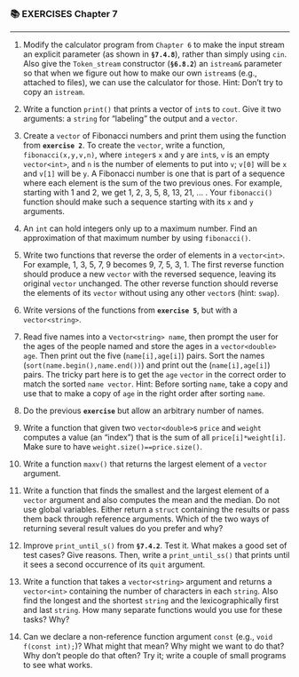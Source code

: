 ### 📚 EXERCISES Chapter 7

---

1. Modify the calculator program from `Chapter 6` to make the input stream an explicit parameter (as shown in __`§7.4.8`__), rather than simply using `cin`. Also give the `Token_stream` constructor (__`§6.8.2`__) an `istream&` parameter so that when we figure out how to make our own `istream`s (e.g., attached to files), we can use the calculator for those. Hint: Don’t try to copy an `istream`.

2. Write a function `print()` that prints a vector of `int`s to `cout`. Give it two arguments: a `string` for “labeling” the output and a `vector`.

3. Create a `vector` of Fibonacci numbers and print them using the function from __`exercise 2`__. To create the `vector`, write a function, `fibonacci(x,y,v,n)`, where `integer`s `x` and `y` are `int`s, `v` is an empty `vector<int>`, and `n` is the number of elements to put into `v`; `v[0]` will be `x` and `v[1]` will be `y`. A Fibonacci number is one that is part of a sequence where each element is the sum of the two previous ones. For example, starting with 1 and 2, we get 1, 2, 3, 5, 8, 13, 21, ... . Your `fibonacci()` function should make such a sequence starting with its `x` and `y` arguments.

4. An `int` can hold integers only up to a maximum number. Find an approximation of that maximum number by using `fibonacci()`.

5. Write two functions that reverse the order of elements in a `vector<int>`. For example, 1, 3, 5, 7, 9 becomes 9, 7, 5, 3, 1. The first reverse function should produce a new `vector` with the reversed sequence, leaving its original `vector` unchanged. The other reverse function should reverse the elements of its `vector` without using any other `vector`s (hint: `swap`).

6. Write versions of the functions from __`exercise 5`__, but with a `vector<string>`.

7. Read five names into a v`ector<string> name`, then prompt the user for the ages of the people named and store the ages in a `vector<double> age`. Then print out the five (`name[i],age[i]`) pairs. Sort the names (`sort(name.begin(),name.end())`) and print out the (`name[i],age[i]`) pairs. The tricky part here is to get the `age` `vector` in the correct order to match the sorted `name vector`. Hint: Before sorting `name`, take a copy and use that to make a copy of `age` in the right order after sorting `name`.

8. Do the previous __`exercise`__ but allow an arbitrary number of names.

9. Write a function that given two `vector<double>`s `price` and `weight` computes a value (an “index”) that is the sum of all `price[i]*weight[i]`. Make sure to have `weight.size()==price.size()`.

10. Write a function `maxv()` that returns the largest element of a `vector` argument.

11. Write a function that finds the smallest and the largest element of a `vector` argument and also computes the mean and the median. Do not use global variables. Either return a `struct` containing the results or pass them back through reference arguments. Which of the two ways of returning several result values do you prefer and why?

12. Improve `print_until_s()` from __`§7.4.2`__. Test it. What makes a good set of test cases? Give reasons. Then, write a `print_until_ss()` that prints until it sees a second occurrence of its `quit` argument.

13. Write a function that takes a `vector<string>` argument and returns a `vector<int>` containing the number of characters in each `string`. Also find the longest and the shortest `string` and the lexicographically first and last `string`. How many separate functions would you use for these tasks? Why?

14. Can we declare a non-reference function argument `const` (e.g., `void f(const int);`)? What might that mean? Why might we want to do that? Why don’t people do that often? Try it; write a couple of small programs to see what works.